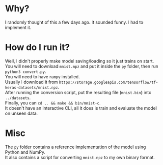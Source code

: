 # Why?

I randomly thought of this a few days ago. It sounded funny. I had to implement it.

# How do I run it?

Well, I didn't properly make model saving/loading so it just trains on start.  
You will need to download `mnist.npz` and put it inside the `py` folder, then run `python3 convert.py`.  
You will need to have `numpy` installed.  
Usually I download it from `https://storage.googleapis.com/tensorflow/tf-keras-datasets/mnist.npz`.  
After running the conversion script, put the resulting file (`mnist.bin`) into `../datasets`.  
Finally, you can `cd .. && make && bin/mnist-c`.  
It doesn't have an interactive CLI, all it does is train and evaluate the model on unseen data.

# Misc

The `py` folder contains a reference implementation of the model using Python and NumPy.  
It also contains a script for converting `mnist.npz` to my own binary format.
